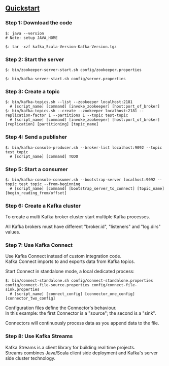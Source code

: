## [Quickstart](http://kafka.apache.org/quickstart)

### Step 1: Download the code

```
$: java --version
# Note: setup JAVA_HOME

$: tar -xzf kafka_Scala-Version-Kafka-Version.tgz
```

### Step 2: Start the server

```
$: bin/zookeeper-server-start.sh config/zookeeper.properties

$: bin/kafka-server-start.sh config/server.properties
```

### Step 3: Create a topic

```
$: bin/kafka-topics.sh --list --zookeeper localhost:2181
  # [script_name] [command] [invoke_zookeeper] [host:port_of_broker]
$: bin/kafka-topics.sh --create --zookeeper localhost:2181 --replication-factor 1 --partitions 1 --topic test-topic
  # [script_name] [command] [invoke_zookeeper] [host:port_of_broker] [replication] [partitioning] [topic_name]
```

### Step 4: Send a publisher

```
$: bin/kafka-console-producer.sh --broker-list localhost:9092 --topic test_topic
  # [script_name] [command] TODO
```

### Step 5: Start a consumer

```
$: bin/kafka-console-consumer.sh --bootstrap-server localhost:9092 --topic test_topic --from-beginning
  # [script_name] [command] [bootstrap_server_to_connect] [topic_name] [begin_reading_from/offset]
```

### Step 6: Create a Kafka cluster

To create a multi Kafka broker cluster start multiple Kafka processes.  

All Kafka brokers must have different "broker.id", "listeners" and "log.dirs" values.  

### Step 7: Use Kafka Connect

Use Kafka Connect instead of custom integration code.  
Kafka Connect imports to and exports data from Kafka topics.  

Start Connect in standalone mode, a local dedicated process:  
```
$: bin/connect-standalone.sh config/connect-standalone.properties config/connect-file-source.properties config/connect-file-sink.properties
  # [script_name] [connect_config] [connector_one_config] [connector_two_config]
```
Configuration files define the Connector's behaviour.  
In this example: the first Connector is a "source"; the second is a "sink".  

Connectors will continuously process data as you append data to the file.  

### Step 8: Use Kafka Streams

Kafka Streams is a client library for building real time projects.  
Streams combines Java/Scala client side deployment and Kafka's server side cluster technology.  
